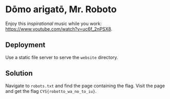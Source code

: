 # Dōmo arigatō, Mr. Roboto

Enjoy this _inspirational_ music while you work: https://www.youtube.com/watch?v=uc6f_2nPSX8.

## Deployment

Use a static file server to serve the `website` directory.

## Solution

Navigate to `robots.txt` and find the page containing the flag. Visit the page and get the flag `CYS{robotto_wa_no_to_iu}`.
